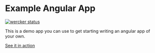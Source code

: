 Example Angular App
===================

[![wercker status](https://app.wercker.com/status/7226856f48f0ccaa877efd6302126765/m/master "wercker status")](https://app.wercker.com/project/bykey/7226856f48f0ccaa877efd6302126765)

This is a demo app you can use to get starting writing an angular app of your own.

[See it in action](https://angular-boilerplate.herokuapp.com/)
